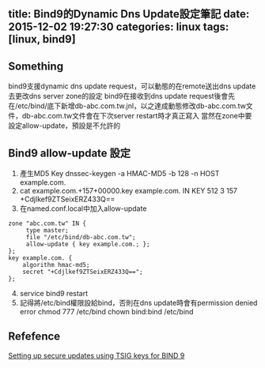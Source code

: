 title: Bind9的Dynamic Dns Update設定筆記
date: 2015-12-02 19:27:30
categories: linux
tags: [linux, bind9]
---
## Something
bind9支援dynamic dns update request，可以動態的在remote送出dns update去更改dns server zone的設定
bind9在接收到dns update request後會先在/etc/bind/底下新增db-abc.com.tw.jnl，以之達成動態修改db-abc.com.tw文件，db-abc.com.tw文件會在下次server restart時才真正寫入
當然在zone中要設定allow-update，預設是不允許的

<!-- more -->

## Bind9 allow-update 設定
1. 產生MD5 Key
	 dnssec-keygen -a HMAC-MD5 -b 128 -n HOST example.com.
2. cat example.com.+157+00000.key
   example.com. IN KEY 512 3 157 +Cdjlkef9ZTSeixERZ433Q==
3. 在named.conf.local中加入allow-update
``` zone named.conf.local
zone "abc.com.tw" IN {
     type master;
     file "/etc/bind/db-abc.com.tw";
     allow-update { key example.com.; };
};
key example.com. { 
    algorithm hmac-md5; 
    secret "+Cdjlkef9ZTSeixERZ433Q=="; 
};
```
4. service bind9 restart
5. 記得將/etc/bind權限設給bind，否則在dns update時會有permission denied error
   chmod 777 /etc/bind
   chown bind:bind /etc/bind
   
## Refefence 
[Setting up secure updates using TSIG keys for BIND 9](https://sort.symantec.com/public/documents/sfha/6.0/linux/productguides/html/vcs_bundled_agents/ch03s06s06s06.htm)
